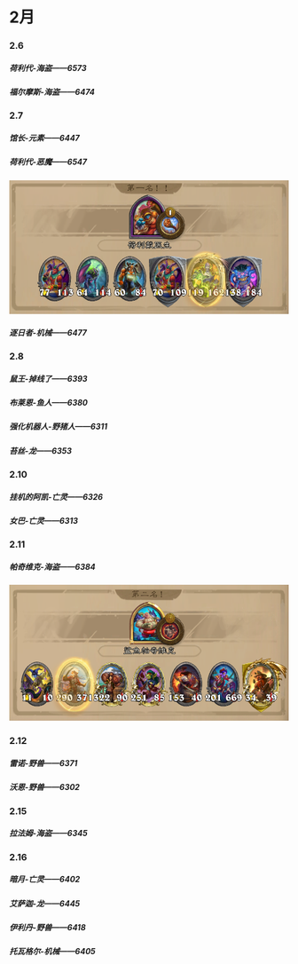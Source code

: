# 2月

### 2.6

##### 荷利代-海盗——6573

##### 福尔摩斯-海盗——6474

### 2.7

##### 馆长-元素——6447

##### 荷利代-恶魔——6547

![](images/mk-2025-02-08-00-26-46.png ':size=60%')

##### 逐日者-机械——6477

### 2.8

##### 鼠王-掉线了——6393

##### 布莱恩-鱼人——6380

##### 强化机器人-野猪人——6311

##### 苔丝-龙——6353

### 2.10

##### 挂机的阿凯-亡灵——6326

##### 女巴-亡灵——6313

### 2.11

##### 帕奇维克-海盗——6384

![](images/mk-2025-02-11-22-27-04.png ':size=60%')

### 2.12

##### 雷诺-野兽——6371

##### 沃恩-野兽——6302

### 2.15

##### 拉法姆-海盗——6345

### 2.16

##### 暗月-亡灵——6402

##### 艾萨迦-龙——6445

##### 伊利丹-野兽——6418

##### 托瓦格尔-机械——6405